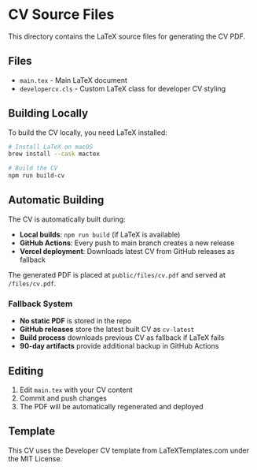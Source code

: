 # CV Source Files

This directory contains the LaTeX source files for generating the CV PDF.

## Files

- `main.tex` - Main LaTeX document
- `developercv.cls` - Custom LaTeX class for developer CV styling

## Building Locally

To build the CV locally, you need LaTeX installed:

```bash
# Install LaTeX on macOS
brew install --cask mactex

# Build the CV
npm run build-cv
```

## Automatic Building

The CV is automatically built during:
- **Local builds**: `npm run build` (if LaTeX is available)
- **GitHub Actions**: Every push to main branch creates a new release
- **Vercel deployment**: Downloads latest CV from GitHub releases as fallback

The generated PDF is placed at `public/files/cv.pdf` and served at `/files/cv.pdf`.

### Fallback System

- **No static PDF** is stored in the repo
- **GitHub releases** store the latest built CV as `cv-latest` 
- **Build process** downloads previous CV as fallback if LaTeX fails
- **90-day artifacts** provide additional backup in GitHub Actions

## Editing

1. Edit `main.tex` with your CV content
2. Commit and push changes
3. The PDF will be automatically regenerated and deployed

## Template

This CV uses the Developer CV template from LaTeXTemplates.com under the MIT License.